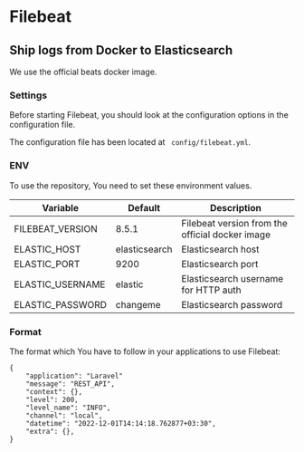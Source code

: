 # Filebeat

## Ship logs from Docker to Elasticsearch

We use the official beats docker image.

### Settings
Before starting Filebeat, you should look at the configuration options in the configuration file.

The configuration file has been located at ` config/filebeat.yml`.

### ENV
To use the repository, You need to set these environment values.

Variable | Default | Description
-------- | ------- | -----------
FILEBEAT_VERSION | 8.5.1 | Filebeat version from the official docker image
ELASTIC_HOST | elasticsearch | Elasticsearch host
ELASTIC_PORT | 9200 | Elasticsearch port
ELASTIC_USERNAME | elastic | Elasticsearch username for HTTP auth
ELASTIC_PASSWORD | changeme | Elasticsearch password

### Format
The format which You have to follow in your applications to use Filebeat:

```
{
    "application": "Laravel"
    "message": "REST_API",
    "context": {},
    "level": 200,
    "level_name": "INFO",
    "channel": "local",
    "datetime": "2022-12-01T14:14:18.762877+03:30",
    "extra": {},
}
```
